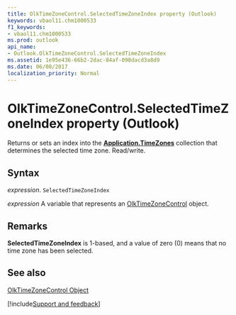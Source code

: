 ```yaml
---
title: OlkTimeZoneControl.SelectedTimeZoneIndex property (Outlook)
keywords: vbaol11.chm1000533
f1_keywords:
- vbaol11.chm1000533
ms.prod: outlook
api_name:
- Outlook.OlkTimeZoneControl.SelectedTimeZoneIndex
ms.assetid: 1e95e436-66b2-2dac-84af-098dacd3a8d9
ms.date: 06/08/2017
localization_priority: Normal
---
```



# OlkTimeZoneControl.SelectedTimeZoneIndex property (Outlook)

Returns or sets an index into the  **[Application.TimeZones](Outlook.Application.TimeZones.md)** collection that determines the selected time zone. Read/write.


## Syntax

_expression_. `SelectedTimeZoneIndex`

_expression_ A variable that represents an [OlkTimeZoneControl](Outlook.OlkTimeZoneControl.md) object.


## Remarks

 **SelectedTimeZoneIndex** is 1-based, and a value of zero (0) means that no time zone has been selected.


## See also


[OlkTimeZoneControl Object](Outlook.OlkTimeZoneControl.md)

[!include[Support and feedback](~/includes/feedback-boilerplate.md)]